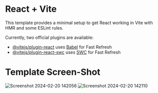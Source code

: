 # React + Vite

This template provides a minimal setup to get React working in Vite with HMR and some ESLint rules.

Currently, two official plugins are available:

- [@vitejs/plugin-react](https://github.com/vitejs/vite-plugin-react/blob/main/packages/plugin-react/README.md) uses [Babel](https://babeljs.io/) for Fast Refresh
- [@vitejs/plugin-react-swc](https://github.com/vitejs/vite-plugin-react-swc) uses [SWC](https://swc.rs/) for Fast Refresh


# Template Screen-Shot 

![Screenshot 2024-02-20 142056](https://github.com/Arshsandal/Todo-Project-Using-ContextClone/assets/124792150/e47cd8f6-f518-465b-ae6d-d9071fed9861)
![Screenshot 2024-02-20 142110](https://github.com/Arshsandal/Todo-Project-Using-ContextClone/assets/124792150/a1fd54f6-fc0c-4c45-89b6-b96be46356f7)
